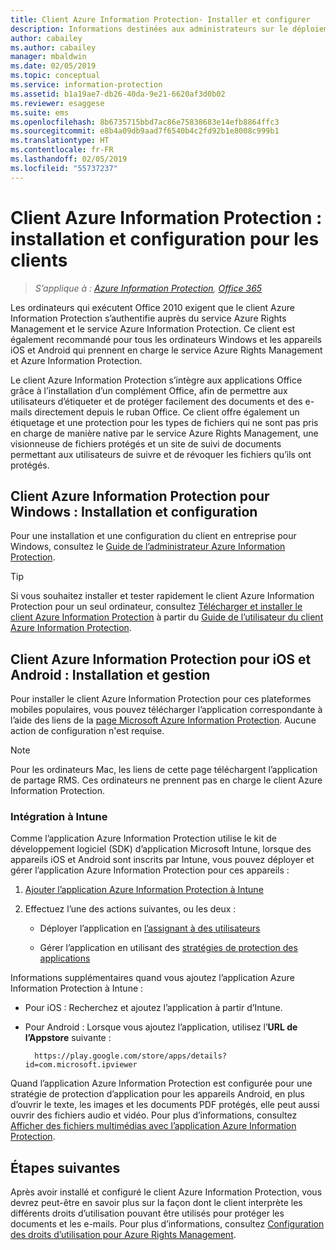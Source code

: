 ```yaml
---
title: Client Azure Information Protection- Installer et configurer
description: Informations destinées aux administrateurs sur le déploiement du client Azure Information Protection sur les ordinateurs et appareils mobiles Windows.
author: cabailey
ms.author: cabailey
manager: mbaldwin
ms.date: 02/05/2019
ms.topic: conceptual
ms.service: information-protection
ms.assetid: b1a19ae7-db26-40da-9e21-6620af3d0b02
ms.reviewer: esaggese
ms.suite: ems
ms.openlocfilehash: 8b6735715bbd7ac86e75838683e14efb8864ffc3
ms.sourcegitcommit: e8b4a09db9aad7f6540b4c2fd92b1e8008c999b1
ms.translationtype: HT
ms.contentlocale: fr-FR
ms.lasthandoff: 02/05/2019
ms.locfileid: "55737237"
---
```

# <a name="azure-information-protection-client-installation-and-configuration-for-clients"></a>Client Azure Information Protection : installation et configuration pour les clients

>*S’applique à : [Azure Information Protection](https://azure.microsoft.com/pricing/details/information-protection), [Office 365](https://download.microsoft.com/download/E/C/F/ECF42E71-4EC0-48FF-AA00-577AC14D5B5C/Azure_Information_Protection_licensing_datasheet_EN-US.pdf)*

Les ordinateurs qui exécutent Office 2010 exigent que le client Azure Information Protection s’authentifie auprès du service Azure Rights Management et le service Azure Information Protection. Ce client est également recommandé pour tous les ordinateurs Windows et les appareils iOS et Android qui prennent en charge le service Azure Rights Management et Azure Information Protection. 

Le client Azure Information Protection s’intègre aux applications Office grâce à l’installation d’un complément Office, afin de permettre aux utilisateurs d’étiqueter et de protéger facilement des documents et des e-mails directement depuis le ruban Office. Ce client offre également un étiquetage et une protection pour les types de fichiers qui ne sont pas pris en charge de manière native par le service Azure Rights Management, une visionneuse de fichiers protégés et un site de suivi de documents permettant aux utilisateurs de suivre et de révoquer les fichiers qu’ils ont protégés.

## <a name="the-azure-information-protection-client-for-windows-installation-and-configuration"></a>Client Azure Information Protection pour Windows : Installation et configuration

Pour une installation et une configuration du client en entreprise pour Windows, consultez le [Guide de l’administrateur Azure Information Protection](./rms-client/client-admin-guide.md).

> [!TIP]
> Si vous souhaitez installer et tester rapidement le client Azure Information Protection pour un seul ordinateur, consultez [Télécharger et installer le client Azure Information Protection](./rms-client/install-client-app.md) à partir du [Guide de l’utilisateur du client Azure Information Protection](./rms-client/client-user-guide.md).

## <a name="the-azure-information-protection-client-for-ios-and-android-installation-and-management"></a>Client Azure Information Protection pour iOS et Android : Installation et gestion

Pour installer le client Azure Information Protection pour ces plateformes mobiles populaires, vous pouvez télécharger l’application correspondante à l’aide des liens de la [page Microsoft Azure Information Protection](https://go.microsoft.com/fwlink/?LinkId=303970). Aucune action de configuration n'est requise.

> [!NOTE]
> Pour les ordinateurs Mac, les liens de cette page téléchargent l’application de partage RMS. Ces ordinateurs ne prennent pas en charge le client Azure Information Protection.

### <a name="integration-with-intune"></a>Intégration à Intune

Comme l’application Azure Information Protection utilise le kit de développement logiciel (SDK) d’application Microsoft Intune, lorsque des appareils iOS et Android sont inscrits par Intune, vous pouvez déployer et gérer l’application Azure Information Protection pour ces appareils :

1. [Ajouter l’application Azure Information Protection à Intune](/intune/apps-add) 

2. Effectuez l’une des actions suivantes, ou les deux :
    
    - Déployer l’application en [l’assignant à des utilisateurs](/intune/apps-deploy)
    
    - Gérer l’application en utilisant des [stratégies de protection des applications](/intune/app-protection-policies)

Informations supplémentaires quand vous ajoutez l’application Azure Information Protection à Intune :

- Pour iOS : Recherchez et ajoutez l’application à partir d’Intune.

- Pour Android : Lorsque vous ajoutez l’application, utilisez l’**URL de l’Appstore** suivante :
        
        https://play.google.com/store/apps/details?id=com.microsoft.ipviewer

Quand l’application Azure Information Protection est configurée pour une stratégie de protection d’application pour les appareils Android, en plus d’ouvrir le texte, les images et les documents PDF protégés, elle peut aussi ouvrir des fichiers audio et vidéo. Pour plus d’informations, consultez [Afficher des fichiers multimédias avec l’application Azure Information Protection](/intune/end-user-mam-apps-android#view-media-files-with-the-azure-information-protection-app).

## <a name="next-steps"></a>Étapes suivantes

Après avoir installé et configuré le client Azure Information Protection, vous devrez peut-être en savoir plus sur la façon dont le client interprète les différents droits d’utilisation pouvant être utilisés pour protéger les documents et les e-mails. Pour plus d’informations, consultez [Configuration des droits d’utilisation pour Azure Rights Management](configure-usage-rights.md).
